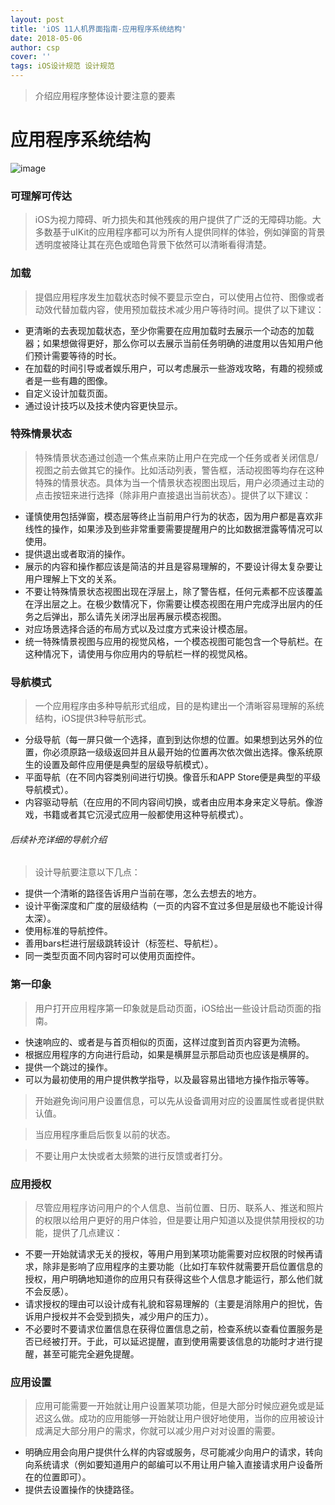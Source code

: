 ```yaml
---
layout: post
title: 'iOS 11人机界面指南-应用程序系统结构'
date: 2018-05-06
author: csp
cover: ''
tags: iOS设计规范 设计规范
---
```


> 介绍应用程序整体设计要注意的要素


# 应用程序系统结构


![image](http://csp-image.oss-cn-shenzhen.aliyuncs.com/18-5-23/19032240.jpg)


### 可理解可传达
> iOS为视力障碍、听力损失和其他残疾的用户提供了广泛的无障碍功能。大多数基于uIKit的应用程序都可以为所有人提供同样的体验，例如弹窗的背景透明度被降让其在亮色或暗色背景下依然可以清晰看得清楚。


### 加载
> 提倡应用程序发生加载状态时候不要显示空白，可以使用占位符、图像或者动效代替加载内容，使用预加载技术减少用户等待时间。提供了以下建议：

- 更清晰的去表现加载状态，至少你需要在应用加载时去展示一个动态的加载器；如果想做得更好，那么你可以去展示当前任务明确的进度用以告知用户他们预计需要等待的时长。
- 在加载的时间引导或者娱乐用户，可以考虑展示一些游戏攻略，有趣的视频或者是一些有趣的图像。
- 自定义设计加载页面。
- 通过设计技巧以及技术使内容更快显示。

### 特殊情景状态
> 特殊情景状态通过创造一个焦点来防止用户在完成一个任务或者关闭信息/视图之前去做其它的操作。比如活动列表，警告框，活动视图等均存在这种特殊的情景状态。具体为当一个情景状态视图出现后，用户必须通过主动的点击按钮来进行选择（除非用户直接退出当前状态）。提供了以下建议：

- 谨慎使用包括弹窗，模态层等终止当前用户行为的状态，因为用户都是喜欢非线性的操作，如果涉及到些非常重要需要提醒用户的比如数据泄露等情况可以使用。
- 提供退出或者取消的操作。
- 展示的内容和操作都应该是简洁的并且是容易理解的，不要设计得太复杂要让用户理解上下文的关系。
- 不要让特殊情景状态视图出现在浮层上，除了警告框，任何元素都不应该覆盖在浮出层之上。在极少数情况下，你需要让模态视图在用户完成浮出层内的任务之后弹出，那么请先关闭浮出层再展示模态视图。
- 对应场景选择合适的布局方式以及过度方式来设计模态层。
- 统一特殊情景视图与应用的视觉风格，一个模态视图可能包含一个导航栏。在这种情况下，请使用与你应用内的导航栏一样的视觉风格。

### 导航模式
> 一个应用程序由多种导航形式组成，目的是构建出一个清晰容易理解的系统结构，iOS提供3种导航形式。
- 分级导航（每一屏只做一个选择，直到到达你想的位置。如果想到达另外的位置，你必须原路一级级返回并且从最开始的位置再次依次做出选择。像系统原生的设置及邮件应用便是典型的层级导航模式）。
- 平面导航（在不同内容类别间进行切换。像音乐和APP Store便是典型的平级导航模式）。
- 内容驱动导航（在应用的不同内容间切换，或者由应用本身来定义导航。像游戏，书籍或者其它沉浸式应用一般都使用这种导航模式）。
###### *后续补充详细的导航介绍*
>设计导航要注意以下几点：
- 提供一个清晰的路径告诉用户当前在哪，怎么去想去的地方。
- 设计平衡深度和广度的层级结构（一页的内容不宜过多但是层级也不能设计得太深）。
- 使用标准的导航控件。
- 善用bars栏进行层级跳转设计（标签栏、导航栏）。
- 同一类型页面不同内容时可以使用页面控件。

### 第一印象
>用户打开应用程序第一印象就是启动页面，iOS给出一些设计启动页面的指南。
- 快速响应的、或者是与首页相似的页面，这样过度到首页内容更为流畅。
- 根据应用程序的方向进行启动，如果是横屏显示那启动页也应该是横屏的。
- 提供一个跳过的操作。
- 可以为最初使用的用户提供教学指导，以及最容易出错地方操作指示等等。
>开始避免询问用户设置信息，可以先从设备调用对应的设置属性或者提供默认值。

>当应用程序重启后恢复以前的状态。

>不要让用户太快或者太频繁的进行反馈或者打分。

### 应用授权
>尽管应用程序访问用户的个人信息、当前位置、日历、联系人、推送和照片的权限以给用户更好的用户体验，但是要让用户知道以及提供禁用授权的功能，提供了几点建议：
- 不要一开始就请求无关的授权，等用户用到某项功能需要对应权限的时候再请求，除非是影响了应用程序的主要功能（比如打车软件就需要开启位置信息的授权，用户明确地知道你的应用只有获得这些个人信息才能运行，那么他们就不会反感）。
- 请求授权的理由可以设计成有礼貌和容易理解的（主要是消除用户的担忧，告诉用户授权并不会受到损失，减少用户的压力）。
- 不必要时不要请求位置信息在获得位置信息之前，检查系统以查看位置服务是否已经被打开。于此，可以延迟提醒，直到使用需要该信息的功能时才进行提醒，甚至可能完全避免提醒。

### 应用设置
>应用可能需要一开始就让用户设置某项功能，但是大部分时候应避免或是延迟这么做。成功的应用能够一开始就让用户很好地使用，当你的应用被设计成满足大部分用户的需求，你就可以减少用户对对设置的需要。
- 明确应用会向用户提供什么样的内容或服务，尽可能减少向用户的请求，转向向系统请求（例如要知道用户的邮编可以不用让用户输入直接请求用户设备所在的位置即可）。
- 提供去设置操作的快捷路径。